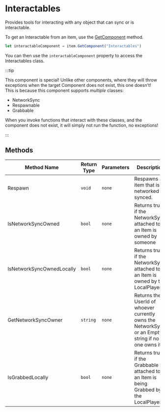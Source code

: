 # Interactables

Provides tools for interacting with any object that can sync or is interactable.

To get an Interactable from an item, use the [GetComponent](./../../item/getcomponent.md) method.

```js
let interactableComponent = item.GetComponent("Interactables")
```

You can then use the `interactableComponent` property to access the Interactables class.

:::tip

This component is special! Unlike other components, where they will throw exceptions when the target Component does not exist, this one doesn't! This is because this component supports *multiple* classes:

+ NetworkSync
+ Respawnable
+ Grabbable

When you invoke functions that interact with these classes, and the component does not exist, it will simply not run the function, no exceptions!

:::

## Methods

Method Name | Return Type | Parameters | Description
--- | --- | --- | ---
Respawn | `void` | `none` | Respawns an item that is networked synced.
IsNetworkSyncOwned | `bool` | `none` | Returns true if the NetworkSync attached to an Item is owned by someone
IsNetworkSyncOwnedLocally | `bool` | `none` | Returns true if the NetworkSync attached to an Item is owned by the LocalPlayer
GetNetworkSyncOwner | `string` | `none` | Returns the UserId of whoever currently owns the NetworkSync, or an Empty string if no one owns it
IsGrabbedLocally | `bool` | `none` | Returns true if the Grabbable attached to an Item is being Grabbed by the LocalPlayer